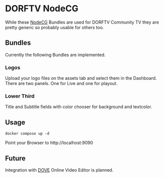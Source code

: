 # DORFTV NodeCG 

While these [NodeCG](https://nodecg.dev) Bundles are used for DORFTV Community TV they are pretty generic so probably usable for others too.

## Bundles
Currently the following Bundles are implemented.  

### Logos
Upload your logo files on the assets tab and select them in the Dashboard.  
There are two panels. One for Live and one for playout.

### Lower Third
Title and Subtitle fields with color chooser for background and textcolor.  


## Usage

```
docker compose up -d
```

Point your Browser to http://localhost:9090

## Future 
Integration with [DOVE](https://github.com/dorftv/dove) Online Video Editor is planned.
